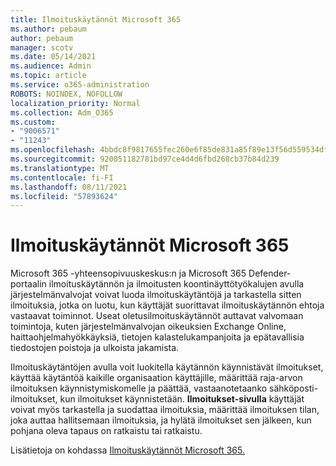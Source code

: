 ```yaml
---
title: Ilmoituskäytännöt Microsoft 365
ms.author: pebaum
author: pebaum
manager: scotv
ms.date: 05/14/2021
ms.audience: Admin
ms.topic: article
ms.service: o365-administration
ROBOTS: NOINDEX, NOFOLLOW
localization_priority: Normal
ms.collection: Adm_O365
ms.custom:
- "9006571"
- "11243"
ms.openlocfilehash: 4bbdc8f9817655fec260e6f85de831a85f89e13f56d559534df68f79c5bed9a2
ms.sourcegitcommit: 920051182781bd97ce4d4d6fbd268cb37b84d239
ms.translationtype: MT
ms.contentlocale: fi-FI
ms.lasthandoff: 08/11/2021
ms.locfileid: "57893624"
---
```

# <a name="alert-policies-in-microsoft-365"></a>Ilmoituskäytännöt Microsoft 365

Microsoft 365 -yhteensopivuuskeskus:n ja Microsoft 365 Defender-portaalin ilmoituskäytännön ja ilmoitusten koontinäyttötyökalujen avulla järjestelmänvalvojat voivat luoda ilmoituskäytäntöjä ja tarkastella sitten ilmoituksia, jotka on luotu, kun käyttäjät suorittavat ilmoituskäytännön ehtoja vastaavat toiminnot. Useat oletusilmoituskäytännöt auttavat valvomaan toimintoja, kuten järjestelmänvalvojan oikeuksien Exchange Online, haittaohjelmahyökkäyksiä, tietojen kalastelukampanjoita ja epätavallisia tiedostojen poistoja ja ulkoista jakamista.

Ilmoituskäytäntöjen avulla voit luokitella käytännön käynnistävät ilmoitukset, käyttää käytäntöä kaikille organisaation käyttäjille, määrittää raja-arvon ilmoituksen käynnistymiskomelle ja päättää, vastaanotetaanko sähköposti-ilmoitukset, kun ilmoitukset käynnistetään. **Ilmoitukset-sivulla** käyttäjät voivat myös tarkastella ja suodattaa ilmoituksia, määrittää ilmoituksen tilan, joka auttaa hallitsemaan ilmoituksia, ja hylätä ilmoitukset sen jälkeen, kun pohjana oleva tapaus on ratkaistu tai ratkaistu.

Lisätietoja on kohdassa [Ilmoituskäytännöt Microsoft 365.](https://docs.microsoft.com/microsoft-365/compliance/alert-policies)
